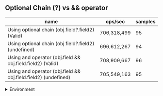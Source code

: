 ## Optional Chain (?) vs && operator

|name|ops/sec|samples|
|-|-|-|
|Using optional chain (obj.field?.field2) (Valid)|706,318,499|95|
|Using optional chain (obj.field?.field2) (undefined)|696,612,267|94|
|Using and operator (obj.field && obj.field.field2) (Valid)|708,909,667|96|
|Using and operator (obj.field && obj.field.field2) (undefined)|705,549,163|95|


<details>
<summary>Environment</summary>

* __Machine:__ linux x64 | 2 vCPUs | 6.8GB Mem
* __Run:__ Sat Oct 14 2023 02:09:29 GMT+0000 (Coordinated Universal Time)
</details>

<!--
{"environment":{"platform":"linux","arch":"x64","cpus":2,"totalMemory":6.759757995605469},"benchmarks":[{"name":"Using optional chain (obj.field?.field2) (Valid)","hz":706318498.7614833,"cycles":6,"stats":{"deviation":2.933850933038355e-11,"mean":1.4157918867387472e-9,"moe":5.899732389262679e-12,"rme":0.41670901242785147,"sem":3.0100675455421832e-12,"variance":8.607481297290025e-22}},{"name":"Using optional chain (obj.field?.field2) (undefined)","hz":696612266.7839152,"cycles":6,"stats":{"deviation":1.2856563357226162e-10,"mean":1.4355187924220028e-9,"moe":2.5990643897010077e-11,"rme":1.810540136026972,"sem":1.3260532600515345e-11,"variance":1.6529122135837046e-20}},{"name":"Using and operator (obj.field && obj.field.field2) (Valid)","hz":708909666.636961,"cycles":10,"stats":{"deviation":9.380422970137804e-12,"mean":1.4106169615995784e-9,"moe":1.8764754042794886e-12,"rme":0.1330251553300229,"sem":9.573854103466778e-13,"variance":8.799233509868895e-23}},{"name":"Using and operator (obj.field && obj.field.field2) (undefined)","hz":705549162.6995541,"cycles":7,"stats":{"deviation":3.820782700524895e-11,"mean":1.4173356767568481e-9,"moe":7.683279063969593e-12,"rme":0.542093111037076,"sem":3.920040338759997e-12,"variance":1.4598380444630305e-21}}]}-->
